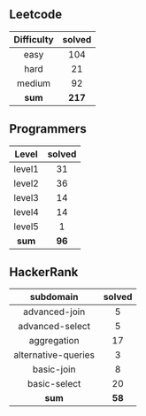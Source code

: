 ## Leetcode
|    Difficulty    | solved |
| :-------------: | :----: |
|easy|104|
|hard|21|
|medium|92|
| **sum** | **217**|

## Programmers
|    Level    | solved |
| :-------------: | :----: |
|level1|31|
|level2|36|
|level3|14|
|level4|14|
|level5|1|
| **sum** | **96**|

## HackerRank
|    subdomain    | solved |
| :-------------: | :----: |
|advanced-join|5|
|advanced-select|5|
|aggregation|17|
|alternative-queries|3|
|basic-join|8|
|basic-select|20|
| **sum** | **58**|

